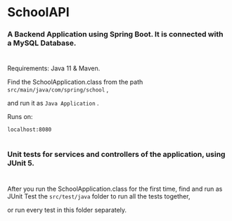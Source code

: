 # SchoolAPI
### A Backend Application using Spring Boot. It is connected with a MySQL Database. 
#
Requirements: Java 11 & Maven.

Find the SchoolApplication.class from the path ````src/main/java/com/spring/school```` ,

and run it as ````Java Application```` .

Runs on:

```` localhost:8080 ````
#

### Unit tests for services and controllers of the application, using JUnit 5.
#

After you run the SchoolApplication.class for the first time, find and run as JUnit Test the ````src/test/java```` folder to run all the tests together, 

or run every test in this folder separately.

